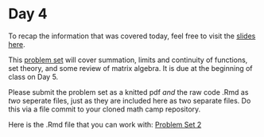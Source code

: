# Day 4

To recap the information that was covered today, feel free to visit the [slides here](/slides/day4-am.pdf). 

This [problem set](/problem-sets/pset2.pdf) will cover summation, limits and continuity of functions, set theory, and some review of matrix algebra. It is due at the beginning of class on Day 5. 

Please submit the problem set as a knitted pdf *and* the raw code .Rmd as *two* seperate files, just as they are included here as two separate files. Do this via a file commit to your cloned math camp repository. 

Here is the .Rmd file that you can work with: 
[Problem Set 2](/problem-sets/pset2.Rmd)
